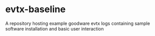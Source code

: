 # evtx-baseline
A repository hosting example goodware evtx logs containing sample software installation and basic user interaction
